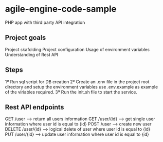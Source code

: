 # agile-engine-code-sample
PHP app with third party API integration

## Project goals
Project skafolding
Project configuration
Usage of environment variables
Understanding of Rest API

## Steps
1º Run sql script for DB creation
2º Create an .env file in the project root directory and setup the environment variables use .env.example as example of the viriables required.
3º Run the init.sh file to start the service.


## Rest API endpoints
GET /user --> return all users information
GET /user/{id} --> get single user information where user id is equal to {id}
POST /user --> create new user
DELETE /user/{id} --> logical delete of user where user id is equal to {id}
PUT /user/{id} --> update user information where user id is equal to {id}